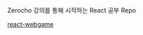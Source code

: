 Zerocho 강의를 통해 시작하는 React 공부 Repo

[react-webgame](https://github.com/LouiMinister/React_Zerocho_Lecture/blob/master/react-webgame/README.md)
